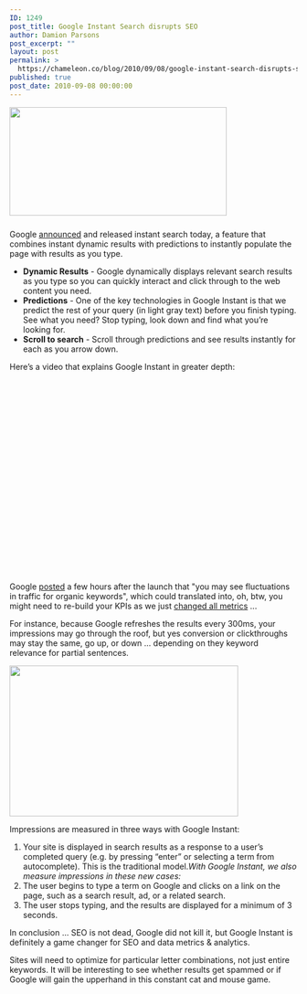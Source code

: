 ```yaml
---
ID: 1249
post_title: Google Instant Search disrupts SEO
author: Damion Parsons
post_excerpt: ""
layout: post
permalink: >
  https://chameleon.co/blog/2010/09/08/google-instant-search-disrupts-seo/
published: true
post_date: 2010-09-08 00:00:00
---
```

<img class="size-full wp-image-1453 alignnone" style="margin-right: 10px; margin-bottom: 10px;" title="Google Instant" src="https://takemetoyourleader.com/wp-content/uploads/2010/09/Google-Instant.jpg" alt="" width="380" height="190" />

Google <a title="Google Instant Search" href="https://googleblog.blogspot.com/2010/09/search-now-faster-than-speed-of-type.html" target="_blank" rel="noopener noreferrer">announced</a> and released instant search today, a feature that combines instant dynamic results with predictions to instantly populate the page with results as you type.
<ul>
 	<li><strong>Dynamic Results</strong> - Google dynamically displays relevant search results as you type so you can quickly interact and click through to the web content you need.</li>
 	<li><strong>Predictions</strong> - One of the key technologies in Google Instant is that we predict the rest of your query (in light gray text) before you finish typing. See what you need? Stop typing, look down and find what you’re looking for.</li>
 	<li><strong>Scroll to search</strong> - Scroll through predictions and see results instantly for each as you arrow down.<!--more--></li>
</ul>
Here’s a video that explains Google Instant in greater depth:

<object width="560" height="340" classid="clsid:d27cdb6e-ae6d-11cf-96b8-444553540000" codebase="https://download.macromedia.com/pub/shockwave/cabs/flash/swflash.cab#version=6,0,40,0"><param name="allowFullScreen" value="true" /><param name="allowscriptaccess" value="always" /><param name="src" value="https://www.youtube.com/v/ElubRNRIUg4?fs=1&amp;hl=en_US&amp;rel=0" /><param name="allowfullscreen" value="true" /><embed width="560" height="340" type="application/x-shockwave-flash" src="https://www.youtube.com/v/ElubRNRIUg4?fs=1&amp;hl=en_US&amp;rel=0" allowfullscreen="allowfullscreen" allowscriptaccess="always" allowfullscreen="allowfullscreen" /></object>

<!--more-->

Google <a title="Google Instant Search Killed SEO" href="https://analytics.blogspot.com/2010/09/google-instant-and-google-analytics.html" target="_blank" rel="noopener noreferrer">posted</a> a few hours after the launch that "you may see fluctuations in traffic for organic keywords", which could translated into, oh, btw, you might need to re-build your KPIs as we just <a title="Goolge Instant: Impact on Search Queries" href="https://googlewebmastercentral.blogspot.com/2010/09/google-instant-impact-on-search-queries.html" target="_blank" rel="noopener noreferrer">changed all metrics</a> ...

For instance, because Google refreshes the results every 300ms, your impressions may go through the roof, but yes conversion or clickthroughs may stay the same, go up, or down ... depending on they keyword relevance for partial sentences.

<img class="alignnone size-full wp-image-1456" title="Google Instant Search Webmaster Tools" src="https://takemetoyourleader.com/wp-content/uploads/2010/09/Google-Instant-Search-Webmaster-Tools.png" alt="" width="400" height="264" />

Impressions are measured in three ways with Google Instant:
<ol>
 	<li>Your site is displayed in search results as a response to a user’s completed query (e.g. by pressing “enter” or selecting a term from autocomplete). This is the traditional model.<em>With Google Instant, we also measure impressions in these new cases:</em></li>
 	<li>The user begins to type a term on Google and clicks on a link on the page, such as a search result, ad, or a related search.</li>
 	<li>The user stops typing, and the results are displayed for a minimum of 3 seconds.</li>
</ol>
In conclusion ... SEO is not dead, Google did not kill it, but Google Instant is definitely a game changer for SEO and data metrics &amp; analytics.

Sites will need to optimize for particular letter combinations, not just entire keywords. It will be interesting to see whether results get spammed or if Google will gain the upperhand in this constant cat and mouse game.
